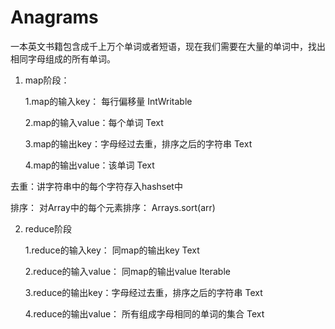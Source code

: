 # Anagrams

  一本英文书籍包含成千上万个单词或者短语，现在我们需要在大量的单词中，找出相同字母组成的所有单词。  
  
  1. map阶段： 
  
      1.map的输入key： 每行偏移量  IntWritable
  
      2.map的输入value：每个单词  Text
  
      3.map的输出key：字母经过去重，排序之后的字符串  Text
  
      4.map的输出value：该单词 Text
  
  去重：讲字符串中的每个字符存入hashset中
  
  排序： 对Array中的每个元素排序： Arrays.sort(arr)
  
  
  2. reduce阶段  
      
      1.reduce的输入key： 同map的输出key   Text
      
      2.reduce的输入value： 同map的输出value   Iterable<text>
      
      3.reduce的输出key：字母经过去重，排序之后的字符串  Text
      
      4.reduce的输出value： 所有组成字母相同的单词的集合  Text
  
  
